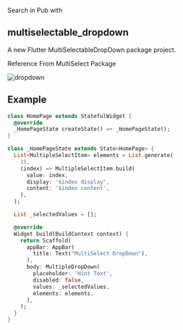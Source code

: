 Search in Pub with 
## multiselectable_dropdown

A new Flutter MultiSelectableDropDown package project.

Reference From MultiSelect Package

![dropdown](https://user-images.githubusercontent.com/39454969/69930166-66f10700-14f0-11ea-932a-9e3255f034a1.gif)

## Example

```dart
class HomePage extends StatefulWidget {
  @override
  _HomePageState createState() => _HomePageState();
}

class _HomePageState extends State<HomePage> {
  List<MultipleSelectItem> elements = List.generate(
    15,
    (index) => MultipleSelectItem.build(
      value: index,
      display: '$index display',
      content: '$index content',
    ),
  );

  List _selectedValues = [];

  @override
  Widget build(BuildContext context) {
    return Scaffold(
      appBar: AppBar(
        title: Text("MultiSelect DropDown"),
      ),
      body: MultipleDropDown(
        placeholder: 'Hint Text',
        disabled: false,
        values: _selectedValues,
        elements: elements,
      ),
    );
  }
}
